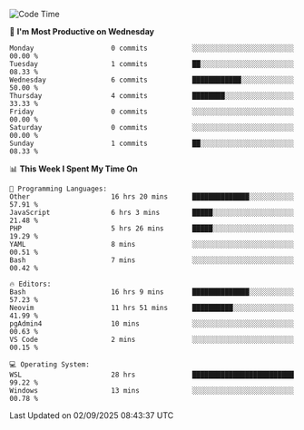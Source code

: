 <!--START_SECTION:waka-->
![Code Time](http://img.shields.io/badge/Code%20Time-5%2C714%20hrs%2023%20mins-blue)

📅 **I'm Most Productive on Wednesday** 

```text
Monday                   0 commits           ░░░░░░░░░░░░░░░░░░░░░░░░░   00.00 % 
Tuesday                  1 commits           ██░░░░░░░░░░░░░░░░░░░░░░░   08.33 % 
Wednesday                6 commits           ████████████░░░░░░░░░░░░░   50.00 % 
Thursday                 4 commits           ████████░░░░░░░░░░░░░░░░░   33.33 % 
Friday                   0 commits           ░░░░░░░░░░░░░░░░░░░░░░░░░   00.00 % 
Saturday                 0 commits           ░░░░░░░░░░░░░░░░░░░░░░░░░   00.00 % 
Sunday                   1 commits           ██░░░░░░░░░░░░░░░░░░░░░░░   08.33 % 
```


📊 **This Week I Spent My Time On** 

```text
💬 Programming Languages: 
Other                    16 hrs 20 mins      ██████████████░░░░░░░░░░░   57.91 % 
JavaScript               6 hrs 3 mins        █████░░░░░░░░░░░░░░░░░░░░   21.48 % 
PHP                      5 hrs 26 mins       █████░░░░░░░░░░░░░░░░░░░░   19.29 % 
YAML                     8 mins              ░░░░░░░░░░░░░░░░░░░░░░░░░   00.51 % 
Bash                     7 mins              ░░░░░░░░░░░░░░░░░░░░░░░░░   00.42 % 

🔥 Editors: 
Bash                     16 hrs 9 mins       ██████████████░░░░░░░░░░░   57.23 % 
Neovim                   11 hrs 51 mins      ██████████░░░░░░░░░░░░░░░   41.99 % 
pgAdmin4                 10 mins             ░░░░░░░░░░░░░░░░░░░░░░░░░   00.63 % 
VS Code                  2 mins              ░░░░░░░░░░░░░░░░░░░░░░░░░   00.15 % 

💻 Operating System: 
WSL                      28 hrs              █████████████████████████   99.22 % 
Windows                  13 mins             ░░░░░░░░░░░░░░░░░░░░░░░░░   00.78 % 
```


 Last Updated on 02/09/2025 08:43:37 UTC
<!--END_SECTION:waka-->
